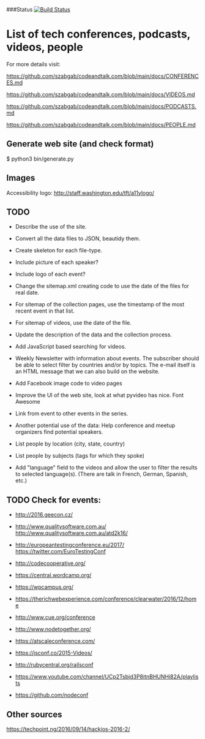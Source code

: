 ###Status
[![Build Status](https://travis-ci.org/szabgab/codeandtalk.com.png)](https://travis-ci.org/szabgab/codeandtalk.org)

List of tech conferences, podcasts, videos, people
==================================================

For more details visit:

https://github.com/szabgab/codeandtalk.com/blob/main/docs/CONFERENCES.md

https://github.com/szabgab/codeandtalk.com/blob/main/docs/VIDEOS.md

https://github.com/szabgab/codeandtalk.com/blob/main/docs/PODCASTS.md

https://github.com/szabgab/codeandtalk.com/blob/main/docs/PEOPLE.md

Generate web site (and check format)
-----------------------------------

$ python3 bin/generate.py

Images
---------
Accessibility logo: http://staff.washington.edu/tft/a11ylogo/

TODO
-----
* Describe the use of the site.

* Convert all the data files to JSON, beautidy them.
* Create skeleton for each file-type.

* Include picture of each speaker?
* Include logo of each event?

* Change the sitemap.xml creating code to use the date of the files for real date.
* For sitemap of the collection pages, use the timestamp of the most recent event in that list.
* For sitemap of videos, use the date of the file.

* Update the description of the data and the collection process.

* Add JavaScript based searching for videos.

* Weekly Newsletter with information about events.
  The subscriber should be able to select filter by countries and/or by topics.
  The e-mail itself is an HTML message that we can also build on the website.

* Add Facebook image code to video pages
* Improve the UI of the web site, look at what pyvideo has nice.
  Font Awesome
* Link from event to other events in the series.

* Another potential use of the data: Help conference and meetup organizers find potential speakers.
* List people by location (city, state, country)
* List people by subjects (tags for which they spoke)

* Add "language" field to the videos and allow the user to filter the results to selected language(s). (There are talk in French, German, Spanish, etc.)


TODO Check for events:
-------------
* http://2016.geecon.cz/
* http://www.qualitysoftware.com.au/ http://www.qualitysoftware.com.au/atd2k16/
* http://europeantestingconference.eu/2017/ https://twitter.com/EuroTestingConf
* http://codecooperative.org/
* https://central.wordcamp.org/
* https://wpcampus.org/
* https://therichwebexperience.com/conference/clearwater/2016/12/home
* http://www.cue.org/conference
* http://www.nodetogether.org/
* https://atscaleconference.com/
* https://jsconf.co/2015-Videos/
* http://rubycentral.org/railsconf

* https://www.youtube.com/channel/UCp2Tsbjd3P8itnBHUNHi82A/playlists
* https://github.com/nodeconf



Other sources
------
https://techpoint.ng/2016/09/14/hackjos-2016-2/

